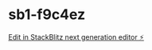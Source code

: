 # sb1-f9c4ez

[Edit in StackBlitz next generation editor ⚡️](https://stackblitz.com/~/github.com/lvea00/sb1-f9c4ez)